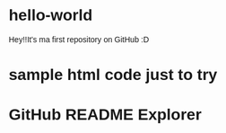 # hello-world
Hey!!It's ma first repository on GitHub :D
# sample html code just to try
<!DOCTYPE html>
<html>
<head>
  <title>GitHub README Explorer</title>
  <style>
    body {
      font-family: Arial, sans-serif;
      margin: 20px;
    }
    .readme-content {
      max-width: 800px;
      margin: 0 auto;
    }
  </style>
</head>
<body>
  <div class="readme-content">
    <h1>GitHub README Explorer</h1>
    <div id="readme"></div>
  </div>

  <script>
    // Fetch the README file from GitHub API
    fetch('https://api.github.com/repos/{Kodavoor Shreya}/{hello-world}/readme')
      .then(response => response.json())
      .then(data => {
        // Base64 decode the content
        const readmeContent = atob(data.content);

        // Set the content in the 'readme' div
        document.getElementById('readme').innerHTML = readmeContent;
      })
      .catch(error => {
        console.error('Error:', error);
        document.getElementById('readme').innerHTML = 'Failed to fetch the README file.';
      });
  </script>
</body>
</html>
